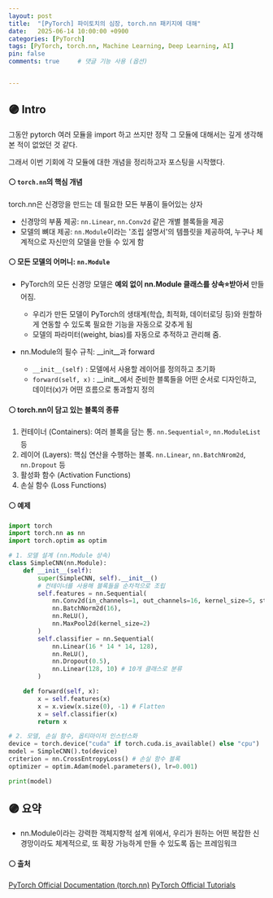 ```yaml
---
layout: post
title:  "[PyTorch] 파이토치의 심장, torch.nn 패키지에 대해"
date:   2025-06-14 10:00:00 +0900
categories: [PyTorch]
tags: [PyTorch, torch.nn, Machine Learning, Deep Learning, AI]
pin: false
comments: true     # 댓글 기능 사용 (옵션)


---
```

## 🟣 Intro
그동안 pytorch 여러 모듈을 import 하고 쓰지만 정작 그 모듈에 대해서는 깊게 생각해본 적이 없었던 것 같다.

그래서 이번 기회에 각 모듈에 대한 개념을 정리하고자 포스팅을 시작했다.

#### ⚪ `torch.nn`의 핵심 개념
torch.nn은 신경망을 만드는 데 필요한 모든 부품이 들어있는 상자
  * 신경망의 부품 제공: `nn.Linear`, `nn.Conv2d` 같은 개별 블록들을 제공
  * 모델의 뼈대 제공: `nn.Module`이라는 '조립 설명서'의 템플릿을 제공하여, 누구나 체계적으로 자신만의 모델을 만들 수 있게 함

#### ⚪ 모든 모델의 어머니: `nn.Module`
- PyTorch의 모든 신경망 모델은 **예외 없이 nn.Module 클래스를 상속⭐받아서** 만들어짐.
    * 우리가 만든 모델이 PyTorch의 생태계(학습, 최적화, 데이터로딩 등)와 원할하게 연동할 수 있도록 필요한 기능을 자동으로 갖추게 됨
    * 모델의 파라미터(weight, bias)를 자동으로 추적하고 관리해 줌.

- nn.Module의 필수 규칙: __init__과 forward
    * `__init__(self)` : 모델에서 사용할 레이어를 정의하고 초기화
    * `forward(self, x)` : __init__에서 준비한 블록들을 어떤 순서로 디자인하고, 데이터(x)가 어떤 흐름으로 통과할지 정의

#### ⚪ torch.nn이 담고 있는 블록의 종류
1) 컨테이너 (Containers): 여러 블록을 담는 통. `nn.Sequential`⭐, `nn.ModuleList` 등
2) 레이어 (Layers): 핵심 연산을 수행하는 블록. `nn.Linear`, `nn.BatchNrom2d`, `nn.Dropout` 등
3) 활성화 함수 (Activation Functions)
4) 손실 함수 (Loss Functions)


#### ⚪ 예제

```py
import torch
import torch.nn as nn
import torch.optim as optim

# 1. 모델 설계 (nn.Module 상속)
class SimpleCNN(nn.Module):
    def __init__(self):
        super(SimpleCNN, self).__init__()
        # 컨테이너를 사용해 블록들을 순차적으로 조립
        self.features = nn.Sequential(
            nn.Conv2d(in_channels=1, out_channels=16, kernel_size=5, stride=1, padding=2),
            nn.BatchNorm2d(16),
            nn.ReLU(),
            nn.MaxPool2d(kernel_size=2)
        )
        self.classifier = nn.Sequential(
            nn.Linear(16 * 14 * 14, 128),
            nn.ReLU(),
            nn.Dropout(0.5),
            nn.Linear(128, 10) # 10개 클래스로 분류
        )

    def forward(self, x):
        x = self.features(x)
        x = x.view(x.size(0), -1) # Flatten
        x = self.classifier(x)
        return x

# 2. 모델, 손실 함수, 옵티마이저 인스턴스화
device = torch.device("cuda" if torch.cuda.is_available() else "cpu")
model = SimpleCNN().to(device)
criterion = nn.CrossEntropyLoss() # 손실 함수 블록
optimizer = optim.Adam(model.parameters(), lr=0.001)

print(model)
```

## 🟣 요약
- nn.Module이라는 강력한 객체지향적 설계 위에서, 우리가 원하는 어떤 복잡한 신경망이라도 체계적으로, 또 확장 가능하게 만들 수 있도록 돕는 프레임워크

#### ⚪ 출처
[PyTorch Official Documentation (torch.nn)](https://pytorch.org/docs/stable/nn.html) 
[PyTorch Official Tutorials](https://pytorch.org/tutorials/)

